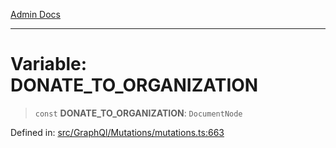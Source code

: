 [Admin Docs](/)

***

# Variable: DONATE\_TO\_ORGANIZATION

> `const` **DONATE\_TO\_ORGANIZATION**: `DocumentNode`

Defined in: [src/GraphQl/Mutations/mutations.ts:663](https://github.com/PalisadoesFoundation/talawa-admin/blob/main/src/GraphQl/Mutations/mutations.ts#L663)
